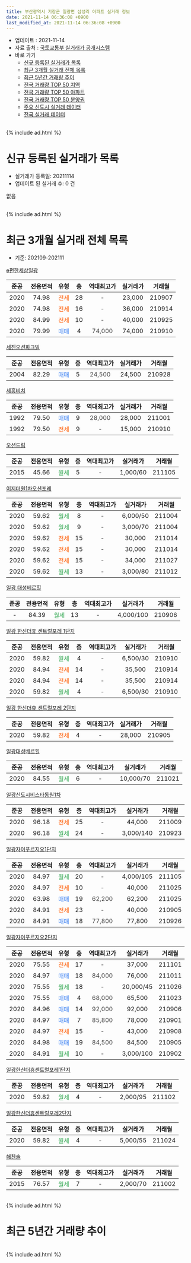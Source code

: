 ```yaml
---
title: 부산광역시 기장군 일광면 삼성리 아파트 실거래 정보
date: 2021-11-14 06:36:08 +0900
last_modified_at: 2021-11-14 06:36:08 +0900
---
```


* 업데이트 : 2021-11-14
* 자료 출처 : [국토교통부 실거래가 공개시스템](http://rt.molit.go.kr)
* 바로 가기
    * [신규 등록된 실거래가 목록](#신규-등록된-실거래가-목록)
    * [최근 3개월 실거래 전체 목록](#최근-3개월-실거래-전체-목록)
    * [최근 5년간 거래량 추이](#최근-5년간-거래량-추이)
    * [전국 거래량 TOP 50 지역](https://inasie.github.io/apt-trade-info/최근-3개월-전국에서-가장-거래가-많이-발생한-지역)
    * [전국 거래량 TOP 50 아파트](https://inasie.github.io/apt-trade-info/최근-3개월-전국에서-가장-거래가-많이-발생한-아파트)
    * [전국 거래량 TOP 50 분양권](https://inasie.github.io/apt-trade-info/최근-3개월-전국에서-가장-거래가-많이-발생한-분양권)
    * [주요 신도시 실거래 데이터](https://inasie.github.io/apt-trade-info/주요-신도시)
    * [전국 실거래 데이터](https://inasie.github.io/apt-trade-info/전국)
<br>
{% include ad.html %}
<br>

# 신규 등록된 실거래가 목록
* 실거래가 등록일: 20211114
* 업데이트 된 실거래 수: 0 건

없음

<br>
{% include ad.html %}
<br>

# 최근 3개월 실거래 전체 목록
* 기준: 202109-202111


[e편한세상일광](https://search.naver.com/search.naver?query=%EB%B6%80%EC%82%B0%EA%B4%91%EC%97%AD%EC%8B%9C+%EA%B8%B0%EC%9E%A5%EA%B5%B0+%EC%9D%BC%EA%B4%91%EB%A9%B4+%EC%82%BC%EC%84%B1%EB%A6%AC+e%ED%8E%B8%ED%95%9C%EC%84%B8%EC%83%81%EC%9D%BC%EA%B4%91)

|준공|전용면적|유형|층|역대최고가|실거래가|거래월|
|:---:|:---:|:---:|:---:|:---:|:---:|:---:|
|2020|74.98|<span style="color:#ff5a00">전세</span>|28|<span style="color:#444444">-</span>|23,000|210907|
|2020|74.98|<span style="color:#ff5a00">전세</span>|16|<span style="color:#444444">-</span>|36,000|210914|
|2020|84.99|<span style="color:#ff5a00">전세</span>|10|<span style="color:#444444">-</span>|40,000|210925|
|2020|79.99|<span style="color:#4285f3">매매</span>|4|<span style="color:#444444">74,000</span>|74,000|210910|

[세진오션파크빌](https://search.naver.com/search.naver?query=%EB%B6%80%EC%82%B0%EA%B4%91%EC%97%AD%EC%8B%9C+%EA%B8%B0%EC%9E%A5%EA%B5%B0+%EC%9D%BC%EA%B4%91%EB%A9%B4+%EC%82%BC%EC%84%B1%EB%A6%AC+%EC%84%B8%EC%A7%84%EC%98%A4%EC%85%98%ED%8C%8C%ED%81%AC%EB%B9%8C)

|준공|전용면적|유형|층|역대최고가|실거래가|거래월|
|:---:|:---:|:---:|:---:|:---:|:---:|:---:|
|2004|82.29|<span style="color:#4285f3">매매</span>|5|<span style="color:#444444">24,500</span>|24,500|210928|

[세흥비치](https://search.naver.com/search.naver?query=%EB%B6%80%EC%82%B0%EA%B4%91%EC%97%AD%EC%8B%9C+%EA%B8%B0%EC%9E%A5%EA%B5%B0+%EC%9D%BC%EA%B4%91%EB%A9%B4+%EC%82%BC%EC%84%B1%EB%A6%AC+%EC%84%B8%ED%9D%A5%EB%B9%84%EC%B9%98)

|준공|전용면적|유형|층|역대최고가|실거래가|거래월|
|:---:|:---:|:---:|:---:|:---:|:---:|:---:|
|1992|79.50|<span style="color:#4285f3">매매</span>|9|<span style="color:#444444">28,000</span>|28,000|211001|
|1992|79.50|<span style="color:#ff5a00">전세</span>|9|<span style="color:#444444">-</span>|15,000|210910|

[오션드림](https://search.naver.com/search.naver?query=%EB%B6%80%EC%82%B0%EA%B4%91%EC%97%AD%EC%8B%9C+%EA%B8%B0%EC%9E%A5%EA%B5%B0+%EC%9D%BC%EA%B4%91%EB%A9%B4+%EC%82%BC%EC%84%B1%EB%A6%AC+%EC%98%A4%EC%85%98%EB%93%9C%EB%A6%BC)

|준공|전용면적|유형|층|역대최고가|실거래가|거래월|
|:---:|:---:|:---:|:---:|:---:|:---:|:---:|
|2015|45.66|<span style="color:#34a853">월세</span>|5|<span style="color:#444444">-</span>|1,000/60|211105|

[이지더원1차오션포레](https://search.naver.com/search.naver?query=%EB%B6%80%EC%82%B0%EA%B4%91%EC%97%AD%EC%8B%9C+%EA%B8%B0%EC%9E%A5%EA%B5%B0+%EC%9D%BC%EA%B4%91%EB%A9%B4+%EC%82%BC%EC%84%B1%EB%A6%AC+%EC%9D%B4%EC%A7%80%EB%8D%94%EC%9B%901%EC%B0%A8%EC%98%A4%EC%85%98%ED%8F%AC%EB%A0%88)

|준공|전용면적|유형|층|역대최고가|실거래가|거래월|
|:---:|:---:|:---:|:---:|:---:|:---:|:---:|
|2020|59.62|<span style="color:#34a853">월세</span>|8|<span style="color:#444444">-</span>|6,000/50|211004|
|2020|59.62|<span style="color:#34a853">월세</span>|9|<span style="color:#444444">-</span>|3,000/70|211004|
|2020|59.62|<span style="color:#ff5a00">전세</span>|15|<span style="color:#444444">-</span>|30,000|211014|
|2020|59.62|<span style="color:#ff5a00">전세</span>|15|<span style="color:#444444">-</span>|30,000|211014|
|2020|59.62|<span style="color:#ff5a00">전세</span>|15|<span style="color:#444444">-</span>|34,000|211027|
|2020|59.62|<span style="color:#34a853">월세</span>|13|<span style="color:#444444">-</span>|3,000/80|211012|

[일광 대성베르힐](https://search.naver.com/search.naver?query=%EB%B6%80%EC%82%B0%EA%B4%91%EC%97%AD%EC%8B%9C+%EA%B8%B0%EC%9E%A5%EA%B5%B0+%EC%9D%BC%EA%B4%91%EB%A9%B4+%EC%82%BC%EC%84%B1%EB%A6%AC+%EC%9D%BC%EA%B4%91+%EB%8C%80%EC%84%B1%EB%B2%A0%EB%A5%B4%ED%9E%90)

|준공|전용면적|유형|층|역대최고가|실거래가|거래월|
|:---:|:---:|:---:|:---:|:---:|:---:|:---:|
|-|84.39|<span style="color:#34a853">월세</span>|13|<span style="color:#444444">-</span>|4,000/100|210906|

[일광 한신더휴 센트럴포레 1단지](https://search.naver.com/search.naver?query=%EB%B6%80%EC%82%B0%EA%B4%91%EC%97%AD%EC%8B%9C+%EA%B8%B0%EC%9E%A5%EA%B5%B0+%EC%9D%BC%EA%B4%91%EB%A9%B4+%EC%82%BC%EC%84%B1%EB%A6%AC+%EC%9D%BC%EA%B4%91+%ED%95%9C%EC%8B%A0%EB%8D%94%ED%9C%B4+%EC%84%BC%ED%8A%B8%EB%9F%B4%ED%8F%AC%EB%A0%88+1%EB%8B%A8%EC%A7%80)

|준공|전용면적|유형|층|역대최고가|실거래가|거래월|
|:---:|:---:|:---:|:---:|:---:|:---:|:---:|
|2020|59.82|<span style="color:#34a853">월세</span>|4|<span style="color:#444444">-</span>|6,500/30|210910|
|2020|84.94|<span style="color:#ff5a00">전세</span>|14|<span style="color:#444444">-</span>|35,500|210914|
|2020|84.94|<span style="color:#ff5a00">전세</span>|14|<span style="color:#444444">-</span>|35,500|210914|
|2020|59.82|<span style="color:#34a853">월세</span>|4|<span style="color:#444444">-</span>|6,500/30|210910|

[일광 한신더휴 센트럴포레 2단지](https://search.naver.com/search.naver?query=%EB%B6%80%EC%82%B0%EA%B4%91%EC%97%AD%EC%8B%9C+%EA%B8%B0%EC%9E%A5%EA%B5%B0+%EC%9D%BC%EA%B4%91%EB%A9%B4+%EC%82%BC%EC%84%B1%EB%A6%AC+%EC%9D%BC%EA%B4%91+%ED%95%9C%EC%8B%A0%EB%8D%94%ED%9C%B4+%EC%84%BC%ED%8A%B8%EB%9F%B4%ED%8F%AC%EB%A0%88+2%EB%8B%A8%EC%A7%80)

|준공|전용면적|유형|층|역대최고가|실거래가|거래월|
|:---:|:---:|:---:|:---:|:---:|:---:|:---:|
|2020|59.82|<span style="color:#ff5a00">전세</span>|4|<span style="color:#444444">-</span>|28,000|210905|

[일광대성베르힐](https://search.naver.com/search.naver?query=%EB%B6%80%EC%82%B0%EA%B4%91%EC%97%AD%EC%8B%9C+%EA%B8%B0%EC%9E%A5%EA%B5%B0+%EC%9D%BC%EA%B4%91%EB%A9%B4+%EC%82%BC%EC%84%B1%EB%A6%AC+%EC%9D%BC%EA%B4%91%EB%8C%80%EC%84%B1%EB%B2%A0%EB%A5%B4%ED%9E%90)

|준공|전용면적|유형|층|역대최고가|실거래가|거래월|
|:---:|:---:|:---:|:---:|:---:|:---:|:---:|
|2020|84.55|<span style="color:#34a853">월세</span>|6|<span style="color:#444444">-</span>|10,000/70|211021|

[일광신도시비스타동원1차](https://search.naver.com/search.naver?query=%EB%B6%80%EC%82%B0%EA%B4%91%EC%97%AD%EC%8B%9C+%EA%B8%B0%EC%9E%A5%EA%B5%B0+%EC%9D%BC%EA%B4%91%EB%A9%B4+%EC%82%BC%EC%84%B1%EB%A6%AC+%EC%9D%BC%EA%B4%91%EC%8B%A0%EB%8F%84%EC%8B%9C%EB%B9%84%EC%8A%A4%ED%83%80%EB%8F%99%EC%9B%901%EC%B0%A8)

|준공|전용면적|유형|층|역대최고가|실거래가|거래월|
|:---:|:---:|:---:|:---:|:---:|:---:|:---:|
|2020|96.18|<span style="color:#ff5a00">전세</span>|25|<span style="color:#444444">-</span>|44,000|211009|
|2020|96.18|<span style="color:#34a853">월세</span>|24|<span style="color:#444444">-</span>|3,000/140|210923|

[일광자이푸르지오1단지](https://search.naver.com/search.naver?query=%EB%B6%80%EC%82%B0%EA%B4%91%EC%97%AD%EC%8B%9C+%EA%B8%B0%EC%9E%A5%EA%B5%B0+%EC%9D%BC%EA%B4%91%EB%A9%B4+%EC%82%BC%EC%84%B1%EB%A6%AC+%EC%9D%BC%EA%B4%91%EC%9E%90%EC%9D%B4%ED%91%B8%EB%A5%B4%EC%A7%80%EC%98%A41%EB%8B%A8%EC%A7%80)

|준공|전용면적|유형|층|역대최고가|실거래가|거래월|
|:---:|:---:|:---:|:---:|:---:|:---:|:---:|
|2020|84.97|<span style="color:#34a853">월세</span>|20|<span style="color:#444444">-</span>|4,000/105|211105|
|2020|84.97|<span style="color:#ff5a00">전세</span>|10|<span style="color:#444444">-</span>|40,000|211025|
|2020|63.98|<span style="color:#4285f3">매매</span>|19|<span style="color:#444444">62,200</span>|62,200|211025|
|2020|84.91|<span style="color:#ff5a00">전세</span>|23|<span style="color:#444444">-</span>|40,000|210905|
|2020|84.91|<span style="color:#4285f3">매매</span>|18|<span style="color:#444444">77,800</span>|77,800|210926|

[일광자이푸르지오2단지](https://search.naver.com/search.naver?query=%EB%B6%80%EC%82%B0%EA%B4%91%EC%97%AD%EC%8B%9C+%EA%B8%B0%EC%9E%A5%EA%B5%B0+%EC%9D%BC%EA%B4%91%EB%A9%B4+%EC%82%BC%EC%84%B1%EB%A6%AC+%EC%9D%BC%EA%B4%91%EC%9E%90%EC%9D%B4%ED%91%B8%EB%A5%B4%EC%A7%80%EC%98%A42%EB%8B%A8%EC%A7%80)

|준공|전용면적|유형|층|역대최고가|실거래가|거래월|
|:---:|:---:|:---:|:---:|:---:|:---:|:---:|
|2020|75.55|<span style="color:#ff5a00">전세</span>|17|<span style="color:#444444">-</span>|37,000|211101|
|2020|84.97|<span style="color:#4285f3">매매</span>|18|<span style="color:#444444">84,000</span>|76,000|211011|
|2020|75.55|<span style="color:#34a853">월세</span>|18|<span style="color:#444444">-</span>|20,000/45|211026|
|2020|75.55|<span style="color:#4285f3">매매</span>|4|<span style="color:#444444">68,000</span>|65,500|211023|
|2020|84.96|<span style="color:#4285f3">매매</span>|14|<span style="color:#444444">92,000</span>|92,000|210906|
|2020|84.97|<span style="color:#4285f3">매매</span>|7|<span style="color:#444444">85,800</span>|78,000|210901|
|2020|84.97|<span style="color:#ff5a00">전세</span>|15|<span style="color:#444444">-</span>|43,000|210908|
|2020|84.98|<span style="color:#4285f3">매매</span>|19|<span style="color:#444444">84,500</span>|84,500|210905|
|2020|84.91|<span style="color:#34a853">월세</span>|10|<span style="color:#444444">-</span>|3,000/100|210902|

[일광한신더휴센트럴포레1단지](https://search.naver.com/search.naver?query=%EB%B6%80%EC%82%B0%EA%B4%91%EC%97%AD%EC%8B%9C+%EA%B8%B0%EC%9E%A5%EA%B5%B0+%EC%9D%BC%EA%B4%91%EB%A9%B4+%EC%82%BC%EC%84%B1%EB%A6%AC+%EC%9D%BC%EA%B4%91%ED%95%9C%EC%8B%A0%EB%8D%94%ED%9C%B4%EC%84%BC%ED%8A%B8%EB%9F%B4%ED%8F%AC%EB%A0%881%EB%8B%A8%EC%A7%80)

|준공|전용면적|유형|층|역대최고가|실거래가|거래월|
|:---:|:---:|:---:|:---:|:---:|:---:|:---:|
|2020|59.82|<span style="color:#34a853">월세</span>|4|<span style="color:#444444">-</span>|2,000/95|211102|

[일광한신더휴센트럴포레2단지](https://search.naver.com/search.naver?query=%EB%B6%80%EC%82%B0%EA%B4%91%EC%97%AD%EC%8B%9C+%EA%B8%B0%EC%9E%A5%EA%B5%B0+%EC%9D%BC%EA%B4%91%EB%A9%B4+%EC%82%BC%EC%84%B1%EB%A6%AC+%EC%9D%BC%EA%B4%91%ED%95%9C%EC%8B%A0%EB%8D%94%ED%9C%B4%EC%84%BC%ED%8A%B8%EB%9F%B4%ED%8F%AC%EB%A0%882%EB%8B%A8%EC%A7%80)

|준공|전용면적|유형|층|역대최고가|실거래가|거래월|
|:---:|:---:|:---:|:---:|:---:|:---:|:---:|
|2020|59.82|<span style="color:#34a853">월세</span>|4|<span style="color:#444444">-</span>|5,000/55|211024|

[해찬솔](https://search.naver.com/search.naver?query=%EB%B6%80%EC%82%B0%EA%B4%91%EC%97%AD%EC%8B%9C+%EA%B8%B0%EC%9E%A5%EA%B5%B0+%EC%9D%BC%EA%B4%91%EB%A9%B4+%EC%82%BC%EC%84%B1%EB%A6%AC+%ED%95%B4%EC%B0%AC%EC%86%94)

|준공|전용면적|유형|층|역대최고가|실거래가|거래월|
|:---:|:---:|:---:|:---:|:---:|:---:|:---:|
|2015|76.57|<span style="color:#34a853">월세</span>|7|<span style="color:#444444">-</span>|2,000/70|211002|


<br>
{% include ad.html %}
<br>

# 최근 5년간 거래량 추이


<div style="width:100%;">
    <canvas id="deal_progress" height="200"></canvas>
</div>

<script>
new Chart(document.getElementById("deal_progress"), {
    type: 'line',
    data: {
        labels: ['201611','201612','201701','201702','201703','201704','201705','201706','201707','201708','201709','201710','201711','201712','201801','201802','201803','201804','201805','201806','201807','201808','201809','201810','201811','201812','201901','201902','201903','201904','201905','201906','201907','201908','201909','201910','201911','201912','202001','202002','202003','202004','202005','202006','202007','202008','202009','202010','202011','202012','202101','202102','202103','202104','202105','202106','202107','202108','202109','202110','202111'],
        datasets: [{
            label: '매매',
            pointRadius: 1,
            data: [0, 0, 0, 1, 3, 3, 0, 3, 1, 0, 0, 2, 2, 0, 2, 0, 0, 4, 2, 116, 134, 87, 45, 35, 30, 33, 48, 27, 20, 24, 23, 65, 88, 65, 81, 173, 197, 155, 86, 123, 147, 111, 119, 158, 153, 89, 70, 110, 121, 42, 16, 26, 15, 12, 18, 12, 7, 12, 6, 4, 0],
            borderColor: "rgba(255, 201, 14, 1)",
            backgroundColor: "rgba(255, 201, 14, 0.5)",
            fill: false,
            lineTension: 0
        },{
            label: '전월세',
            pointRadius: 1,
            data: [0, 1, 0, 0, 0, 3, 1, 1, 0, 1, 2, 1, 2, 0, 0, 1, 1, 1, 2, 1, 2, 1, 1, 1, 2, 0, 2, 1, 0, 2, 0, 0, 1, 2, 1, 0, 1, 2, 5, 113, 86, 138, 135, 94, 100, 118, 30, 33, 36, 42, 28, 25, 21, 46, 27, 24, 16, 9, 14, 12, 4],
            borderColor: "rgba(0, 141, 185, 1)",
            backgroundColor: "rgba(0, 141, 185, 0.5)",
            fill: false,
            lineTension: 0
        }
        ]
    },
    options: {
        responsive: true,
        title: {
            display: false
        },
        tooltips: {
            mode: 'index',
            intersect: false
        },
        hover: {
            mode: 'nearest',
            intersect: true
        },
        scales: {
            xAxes: [{
                display: true,
                scaleLabel: {
                    display: true,
                    labelString: '년/월'
                }
            }],
            yAxes: [{
                display: true,
                ticks: {
                    suggestedMin: 0,
                },
                scaleLabel: {
                    display: true,
                    labelString: '실거래 수'
                }
            }]
        }
    }
});

</script>


<br>
{% include ad.html %}
<br>

